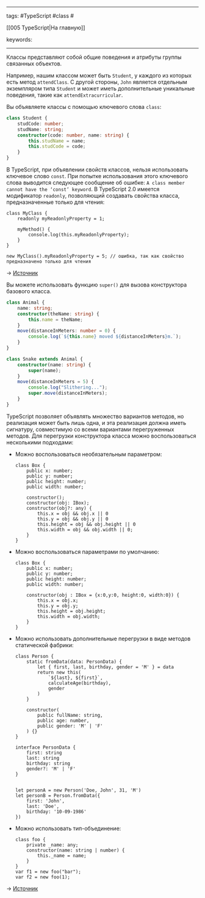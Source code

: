 ____

tags: #TypeScript #class #

[[005 TypeScript|На главную]]

keywords:

_____

Классы представляют собой общие поведения и атрибуты группы связанных объектов.

Например, нашим классом может быть `Student`, у каждого из которых есть метод `attendClass`. С другой стороны, `John` является отдельным экземпляром типа `Student` и может иметь дополнительные уникальные поведения, такие как `attendExtracurricular`.

Вы объявляете классы с помощью ключевого слова `class`:

```typescript
class Student {
	studCode: number;
	studName: string;
	constructor(code: number, name: string) {
		this.studName = name;
		this.studCode = code;
	}
}
```

В TypeScript, при объявлении свойств классов, нельзя использовать ключевое слово `const`. При попытке использования этого ключевого слова выводится следующее сообщение об ошибке: `A class member cannot have the ‘const’ keyword`. В TypeScript 2.0 имеется модификатор `readonly`, позволяющий создавать свойства класса, предназначенные только для чтения:

```
class MyClass {
    readonly myReadonlyProperty = 1;

    myMethod() {
        console.log(this.myReadonlyProperty);
    }
}

new MyClass().myReadonlyProperty = 5; // ошибка, так как свойство предназначено только для чтения
```

→ [Источник](https://stackoverflow.com/questions/37265275/how-to-implement-class-constants-in-typescript)

Вы можете использовать функцию `super()` для вызова конструктора базового класса.

```typescript
class Animal {
	name: string;
	constructor(theName: string) {
		this.name = theName;
	}
	move(distanceInMeters: number = 0) {
		console.log(`${this.name} moved ${distanceInMeters}m.`);
	}
}

class Snake extends Animal {
	constructor(name: string) {
		super(name);
	}
	move(distanceInMeters = 5) {
		console.log("Slithering...");
		super.move(distanceInMeters);
	}
}
```


TypeScript позволяет объявлять множество вариантов методов, но реализация может быть лишь одна, и эта реализация должна иметь сигнатуру, совместимую со всеми вариантами перегруженных методов. Для перегрузки конструктора класса можно воспользоваться несколькими подходами:  
  

- Можно воспользоваться необязательным параметром:  
      
    
    ```
    class Box {
        public x: number;
        public y: number;
        public height: number;
        public width: number;
    
        constructor();
        constructor(obj: IBox); 
        constructor(obj?: any) {    
            this.x = obj && obj.x || 0
            this.y = obj && obj.y || 0
            this.height = obj && obj.height || 0
            this.width = obj && obj.width || 0;
        }   
    }
    ```
    
- Можно воспользоваться параметрами по умолчанию:  
      
    
    ```
    class Box {
        public x: number;
        public y: number;
        public height: number;
        public width: number;
    
        constructor(obj : IBox = {x:0,y:0, height:0, width:0}) {    
            this.x = obj.x;
            this.y = obj.y;
            this.height = obj.height;
            this.width = obj.width;
        }   
    }
    ```
    
- Можно использовать дополнительные перегрузки в виде методов статической фабрики:  
      
    
    ```
    class Person {
        static fromData(data: PersonData) {
            let { first, last, birthday, gender = 'M' } = data 
            return new this(
                `${last}, ${first}`,
                calculateAge(birthday),
                gender
            )
        }
    
        constructor(
            public fullName: string,
            public age: number,
            public gender: 'M' | 'F'
        ) {}
    }
    
    interface PersonData {
        first: string
        last: string
        birthday: string
        gender?: 'M' | 'F'
    }
    
    
    let personA = new Person('Doe, John', 31, 'M')
    let personB = Person.fromData({
        first: 'John',
        last: 'Doe',
        birthday: '10-09-1986'
    })
    ```
    
- Можно использовать тип-объединение:  
      
    
    ```
    class foo {
        private _name: any;
        constructor(name: string | number) {
            this._name = name;
        }
    }
    var f1 = new foo("bar");
    var f2 = new foo(1);
    ```
    

  
→ [Источник](https://stackoverflow.com/questions/12702548/constructor-overload-in-typescript)